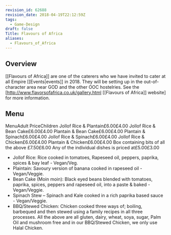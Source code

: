 ```yaml
---
revision_id: 62688
revision_date: 2018-04-19T22:12:59Z
tags:
  - Game-Design
draft: false
Title: Flavours of Africa
aliases:
  - Flavours_of_Africa
---
```

## Overview
[[Flavours of Africa]] are one of the caterers who we have invited to cater at all Empire [[Events|events]] in 2018. They will be setting up in the out-of-character area near GOD and the other OOC hostelries. See the [http://www.flavorsofafrica.co.uk/gallery.html [[Flavours of Africa]] website] for more information.
## Menu
MenuAdult PriceChildren
Jollof Rice & Plantain£6.00£4.00
Jollof Rice & Bean Cake£6.00£4.00
Plantain & Bean Cake£6.00£4.00
Plantain & Spinach£6.00£4.00
Jollof Rice & Spinach£6.00£4.00
Jollof Rice & Chicken£6.00£4.00
Plantain & Chicken£6.00£4.00
Box containing bits of all the above £7.50£6.00
Any of the individual dishes is priced at£5.00£3.00
* Jollof Rice: Rice cooked in tomatoes, Rapeseed oil, peppers, paprika, spices & bay leaf - Vegan/Veg.
* Plaintain: Savoury version of banana cooked in rapeseed oil - Vegan/Veggie.
* Bean Cake (Moin moin): Black eyed beans blended with tomatoes, paprika, spices, peppers and rapeseed oil, into a paste & baked - Vegan/Veggie.
* Spinach Stew – Spinach and Kale cooked in a rich paprika based sauce - Vegan/Veggie.
* BBQ/Stewed Chicken: Chicken cooked three ways of; boiling, barbequed and then stewed using a family recipes in all three processes.
All the above are all gluten, dairy, wheat, soya, sugar, Palm Oil and mushroom free and in our BBQ/Stewed Chicken, we only use Halal Chicken.
